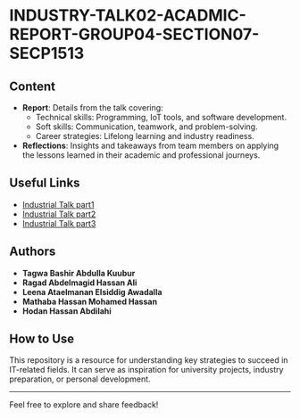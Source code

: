 # INDUSTRY-TALK02-ACADMIC-REPORT-GROUP04-SECTION07-SECP1513

## Content
- **Report**: Details from the talk covering:
  - Technical skills: Programming, IoT tools, and software development.
  - Soft skills: Communication, teamwork, and problem-solving.
  - Career strategies: Lifelong learning and industry readiness.
- **Reflections**: Insights and takeaways from team members on applying the lessons learned in their academic and professional journeys.

## Useful Links
- [Industrial Talk part1](https://youtu.be/DsyUG9y2Lzg)
- [Industrial Talk part2](https://youtu.be/n7FlCdUKDjE)
- [Industrial Talk part3](https://youtu.be/xwkpzeuNHLI)

## Authors
- **Tagwa Bashir Abdulla Kuubur**
- **Ragad Abdelmagid Hassan Ali**
- **Leena Ataelmanan Elsiddig Awadalla**
- **Mathaba Hassan Mohamed Hassan**
- **Hodan Hassan Abdilahi**

## How to Use
This repository is a resource for understanding key strategies to succeed in IT-related fields. It can serve as inspiration for university projects, industry preparation, or personal development.

---

Feel free to explore and share feedback!
